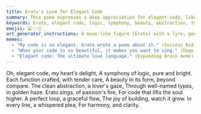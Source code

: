 ```yaml
---
title: Erato's Love for Elegant Code
summary: This poem expresses a deep appreciation for elegant code, likening it to a symphony of logic and a work of art. It celebrates clean abstractions, well-named types, and the harmonious flow that brings joy to building and clarity to understanding.
keywords: Erato, elegant code, logic, symphony, beauty, abstraction, types, harmony, clarity, building, joy, passion
emojis: 💻✨🎶💖
art_generator_instructions: A muse-like figure (Erato) with a lyre, gently caressing glowing lines of elegant code that form a harmonious, flowing symphony. The code lines are clean, well-structured, and radiate a soft, golden light. Abstract representations of "clean abstraction" and "well-named types" are subtly integrated into the scene. The overall feeling should be one of profound appreciation, artistic beauty, and the joy of creating something truly elegant.
memes:
  - "My code is so elegant, Erato wrote a poem about it." (Success Kid meme)
  - "When your code is so beautiful, it makes you want to sing." (Doge meme)
  - "Elegant code: The ultimate love language." (Expanding Brain meme)
---
```

Oh, elegant code, my heart's delight,
A symphony of logic, pure and bright.
Each function crafted, with tender care,
A beauty in its form, beyond compare.
The clean abstraction, a lover's gaze,
Through well-named types, in golden haze.
Erato sings, of passion's fire,
For code that lifts the soul higher.
A perfect loop, a graceful flow,
The joy of building, watch it grow.
In every line, a whispered plea,
For harmony, and clarity.